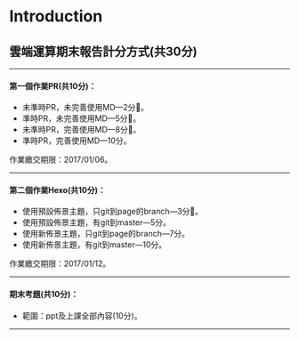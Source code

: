 # Introduction

## 雲端運算期末報告計分方式(共30分)

***

#### 第一個作業PR(共10分)：

+ 未準時PR，未完善使用MD&mdash;2分。
+ 準時PR，未完善使用MD&mdash;5分。
+ 未準時PR，完善使用MD&mdash;8分。
+ 準時PR，完善使用MD&mdash;10分。

作業繳交期限：2017/01/06。

***

#### 第二個作業Hexo(共10分)：

- 使用預設佈景主題，只git到page的branch&mdash;3分。
- 使用預設佈景主題，有git到master&mdash;5分。
- 使用新佈景主題，只git到page的branch&mdash;7分。
- 使用新佈景主題，有git到master&mdash;10分。

作業繳交期限：2017/01/12。

***

#### 期末考題(共10分)：

* 範圍：ppt及上課全部內容(10分)。

***
